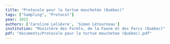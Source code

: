 ```yaml
---
title: "Protocole pour la tortue mouchetée (Québec)"
tags: ["Sampling", "Protocol"]
year: 2015
authors: ['Caroline Lelièvre', 'Simon Létourneau']
institution: "Ministère des Forêts, de la Faune et des Parcs (Québec)"
pdf: "documents/Protocole pour la tortue mouchetee (Québec).pdf"
---
```


